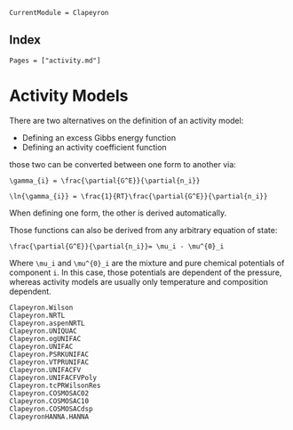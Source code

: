 ```@meta
CurrentModule = Clapeyron
```

## Index

```@index
Pages = ["activity.md"]
```

# Activity Models

There are two alternatives on the definition of an activity model:

- Defining an excess Gibbs energy function
- Defining an activity coefficient function

those two can be converted between one form to another via:

``\gamma_{i} = \frac{\partial{G^E}}{\partial{n_i}}``

``\ln{\gamma_{i}} = \frac{1}{RT}\frac{\partial{G^E}}{\partial{n_i}}``

When defining one form, the other is derived automatically.

Those functions can also be derived from any arbitrary equation of state:

``\frac{\partial{G^E}}{\partial{n_i}}= \mu_i - \mu^{0}_i``

Where ``\mu_i`` and ``\mu^{0}_i`` are the mixture and pure chemical potentials of component ``i``.
In this case, those potentials are dependent of the pressure, whereas activity models are usually only temperature and composition dependent.

```@docs
Clapeyron.Wilson
Clapeyron.NRTL
Clapeyron.aspenNRTL
Clapeyron.UNIQUAC
Clapeyron.ogUNIFAC
Clapeyron.UNIFAC
Clapeyron.PSRKUNIFAC
Clapeyron.VTPRUNIFAC
Clapeyron.UNIFACFV
Clapeyron.UNIFACFVPoly
Clapeyron.tcPRWilsonRes
Clapeyron.COSMOSAC02
Clapeyron.COSMOSAC10
Clapeyron.COSMOSACdsp
ClapeyronHANNA.HANNA
```
